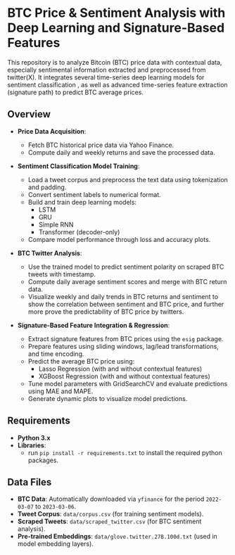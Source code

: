 # BTC Price & Sentiment Analysis with Deep Learning and Signature-Based Features

This repository is to analyze Bitcoin (BTC) price data with contextual data, especially sentimental information extracted and preprocessed from twitter(X). It integrates several time-series deep learning models for sentiment classification , as well as advanced time-series feature extraction (signature path) to predict BTC average prices.

## Overview

- **Price Data Acquisition**: 
  - Fetch BTC historical price data via Yahoo Finance.
  - Compute daily and weekly returns and save the processed data.

- **Sentiment Classification Model Training**:
  - Load a tweet corpus and preprocess the text data using tokenization and padding.
  - Convert sentiment labels to numerical format.
  - Build and train deep learning models:
    - LSTM
    - GRU
    - Simple RNN
    - Transformer (decoder-only)
  - Compare model performance through loss and accuracy plots.

- **BTC Twitter Analysis**:
  - Use the trained model to predict sentiment polarity on scraped BTC tweets with timestamp.
  - Compute daily average sentiment scores and merge with BTC return data.
  - Visualize weekly and daily trends in BTC returns and sentiment to show the correlation between sentiment and BTC price, and further more prove the predictability of BTC price by twitters.

- **Signature-Based Feature Integration & Regression**:
  - Extract signature features from BTC prices using the `esig` package.
  - Prepare features using sliding windows, lag/lead transformations, and time encoding.
  - Predict the average BTC price using:
    - Lasso Regression (with and without contextual features)
    - XGBoost Regression (with and without contextual features)
  - Tune model parameters with GridSearchCV and evaluate predictions using MAE and MAPE.
  - Generate dynamic plots to visualize model predictions.

## Requirements

- **Python 3.x**
- **Libraries**:
   - run `pip install -r requirements.txt` to install the required python packages.

## Data Files

- **BTC Data**: Automatically downloaded via `yfinance` for the period `2022-03-07` to `2023-03-06`.
- **Tweet Corpus**: `data/corpus.csv` (for training sentiment models).
- **Scraped Tweets**: `data/scraped_twitter.csv` (for BTC sentiment analysis).
- **Pre-trained Embeddings**: `data/glove.twitter.27B.100d.txt` (used in model embedding layers).
